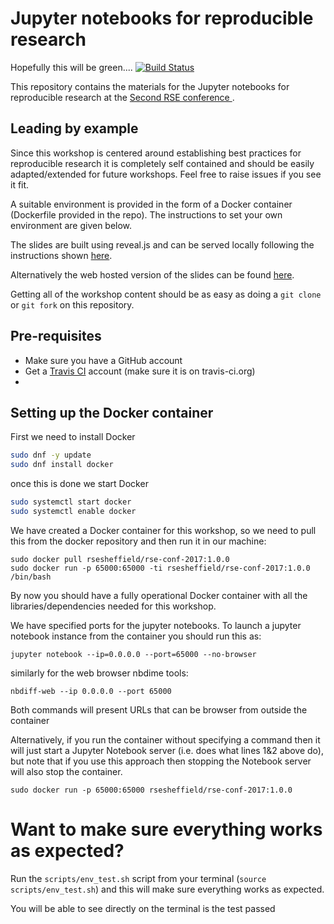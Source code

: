 # Jupyter notebooks for reproducible research

Hopefully this will be green....
[![Build Status](https://travis-ci.org/trallard/JNB_reproducible.svg?branch=master)](https://travis-ci.org/trallard/JNB_reproducible)

This repository contains the materials for the Jupyter notebooks for reproducible research at the [Second RSE conference ](http://rse.ac.uk/conf2017/).

## Leading by example

Since this workshop is centered  around establishing best practices for reproducible research it is completely self contained and should be easily adapted/extended for future workshops. Feel free to raise issues if you see it fit.

A suitable environment is provided in the form of a Docker container (Dockerfile provided in the repo). The instructions to set your own environment are given below.

The slides are built using reveal.js and can be served locally following the instructions shown [here](https://github.com/hakimel/reveal.js/).

Alternatively the web hosted version of the slides can be found [here](http://rse.shef.ac.uk/RSE_conference_jupyter_workshop/).

Getting all of the workshop content should be as easy as doing a `git clone` or `git fork` on this repository.

## Pre-requisites
- Make sure you have a GitHub account
- Get a [Travis CI](https://travis-ci.org) account (make sure it is on travis-ci.org)
-
## Setting up the Docker container  

First we need to install Docker
```bash
sudo dnf -y update
sudo dnf install docker
```

once this is done we start Docker
```bash
sudo systemctl start docker
sudo systemctl enable docker
```

We have created a Docker container for this workshop, so we need to pull this from the docker repository and then run it in our machine:
```
sudo docker pull rsesheffield/rse-conf-2017:1.0.0
sudo docker run -p 65000:65000 -ti rsesheffield/rse-conf-2017:1.0.0 /bin/bash
```
By now you should have a fully operational Docker container with all the libraries/dependencies needed for this workshop.

We have specified ports for the jupyter notebooks. To launch a jupyter notebook instance from the container you should run this as:
```
jupyter notebook --ip=0.0.0.0 --port=65000 --no-browser
```

similarly for the web browser nbdime tools:
```
nbdiff-web --ip 0.0.0.0 --port 65000
```

Both commands will present URLs that can be browser from outside the container

Alternatively, if you run the container without specifying a command then it will just start a Jupyter Notebook server (i.e. does what lines 1&2 above do), but note that if you use this approach then stopping the Notebook server will also stop the container.
```
sudo docker run -p 65000:65000 rsesheffield/rse-conf-2017:1.0.0
```

# Want to make sure everything works as expected?
Run the `scripts/env_test.sh` script from your terminal (`source scripts/env_test.sh`) and this will make sure everything works as expected.

You will be able to see directly on the terminal is the test passed
